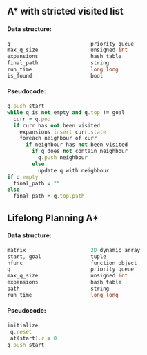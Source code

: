  A* with stricted visited list
------------------

#### Data structure:
 ```java
 q                          priority queue
 max_q_size                 unsigned int
 expansions                 hash table
 final_path                 string
 run_time                   long long
 is_found                   bool
 ```
 
#### Pseudocode:
```ruby
q.push start
while q is not empty and q.top != goal
  curr = q.pop
  if curr has not been visited
    expansions.insert curr.state
    foreach neighbour of curr
      if neighbour has not been visited
        if q does not contain neighbour
          q.push neighbour
        else
          update q with neighbour
if q.empty
  final_path = ""
else
  final_path = q.top.path
```



 Lifelong Planning A*
------------------

#### Data structure:
```java
matrix                     2D dynamic array
start, goal                tuple
hfunc                      function object
q                          priority queue
max_q_size                 unsigned int
expansions                 hash table
path                       string
run_time                   long long
```

#### Pseudocode:
```ruby
initialize
 q.reset
 at(start).r = 0
q.push start
```
